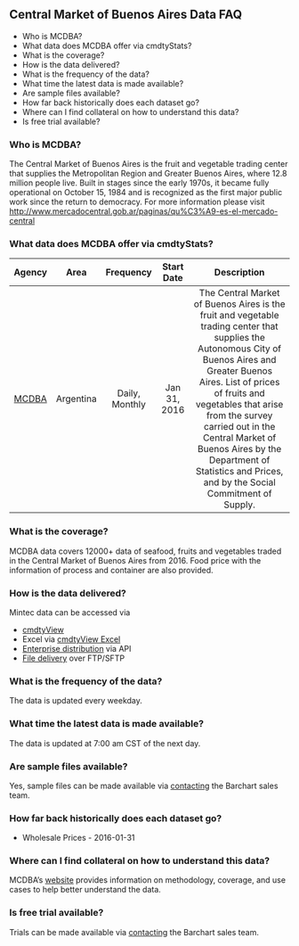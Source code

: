 ## Central Market of Buenos Aires Data FAQ
* Who is MCDBA?
* What data does MCDBA offer via cmdtyStats?
* What is the coverage?
* How is the data delivered?
* What is the frequency of the data?
* What time the latest data is made available?
* Are sample files available?
* How far back historically does each dataset go?
* Where can I find collateral on how to understand this data?
* Is free trial available?

### Who is MCDBA?
The Central Market of Buenos Aires is the fruit and vegetable trading center that supplies the Metropolitan Region and Greater Buenos Aires, where 12.8 million people live. Built in stages since the early 1970s, it became fully operational on October 15, 1984 and is recognized as the first major public work since the return to democracy. For more information please visit http://www.mercadocentral.gob.ar/paginas/qu%C3%A9-es-el-mercado-central

### What data does MCDBA offer via cmdtyStats?
|Agency                            | Area | Frequency | Start Date | Description |
| :---------------------: | :----------: | :----------: | :----------: | :----------: | 
| [MCDBA](https://www.barchart.com/cmdty/data/fundamental/explore/MCDBA) | Argentina | Daily, Monthly | Jan 31, 2016 | The Central Market of Buenos Aires is the fruit and vegetable trading center that supplies the Autonomous City of Buenos Aires and Greater Buenos Aires. List of prices of fruits and vegetables that arise from the survey carried out in the Central Market of Buenos Aires by the Department of Statistics and Prices, and by the Social Commitment of Supply. |

### What is the coverage?
MCDBA data covers 12000+ data of seafood, fruits and vegetables traded in the Central Market of Buenos Aires from 2016. Food price with the information of process and container are also provided.

### How is the data delivered?
Mintec data can be accessed via
* [cmdtyView](https://www.barchart.com/cmdty/trading/cmdtyview)
* Excel via [cmdtyView Excel](https://www.barchart.com/cmdty/trading/cmdtyview-excel)
* [Enterprise distribution](https://www.barchart.com/cmdty/contact) via API
* [File delivery](https://www.barchart.com/cmdty/contact) over FTP/SFTP

### What is the frequency of the data?
The data is updated every weekday.

### What time the latest data is made available?
The data is updated at 7:00 am CST of the next day.

### Are sample files available?
Yes, sample files can be made available via [contacting](https://www.barchart.com/cmdty/contact) the Barchart sales team.

### How far back historically does each dataset go?
* Wholesale Prices - 2016-01-31

### Where can I find collateral on how to understand this data?
MCDBA’s [website](http://www.mercadocentral.gob.ar/informaci%C3%B3n/precios-mayoristas) provides information on methodology, coverage, and use cases to help better understand the data.

### Is free trial available?
Trials can be made available via [contacting](https://www.barchart.com/cmdty/contact) the Barchart sales team.
